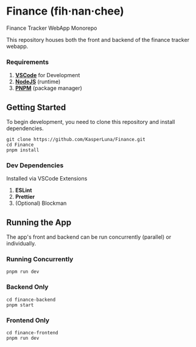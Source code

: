 # Finance (fih·nan·chee)
 Finance Tracker WebApp Monorepo
 
 This repository houses both the front and backend of the finance tracker webapp.
 
 ### Requirements
 1. [**VSCode**](https://code.visualstudio.com/download) for Development
 2. [**NodeJS**](https://nodejs.org/en/) (runtime)
 3. [**PNPM**](https://pnpm.io/installation) (package manager)
 
 ## Getting Started
To begin development, you need to clone this repository and install dependencies.

```
git clone https://github.com/KasperLuna/Finance.git
cd Finance
pnpm install
```


### Dev Dependencies 
Installed via VSCode Extensions
 1. **ESLint**
 2. **Prettier**
 3. (Optional) Blockman

## Running the App
The app's front and backend can be run concurrently (parallel) or individually.

### Running Concurrently
```
pnpm run dev
```

### Backend Only
```
cd finance-backend
pnpm start
```

### Frontend Only
```
cd finance-frontend
pnpm run dev
```
